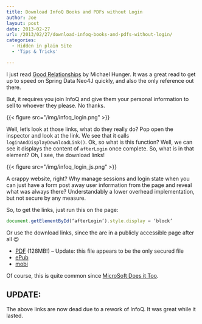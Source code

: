 ```yaml
---
title: Download InfoQ Books and PDFs without Login
author: Joe
layout: post
date: 2013-02-27
url: /2013/02/27/download-infoq-books-and-pdfs-without-login/
categories:
  - Hidden in plain Site
  - 'Tips & Tricks'

---
```

I just read [Good Relationships][1] by Michael Hunger. It was a great read to get up to speed on Spring Data Neo4J quickly, and also the only reference out there.

But, it requires you join InfoQ and give them your personal information to sell to whoever they please. No thanks.

{{< figure src="/img/infoq_login.png" >}}

Well, let&#8217;s look at those links, what do they really do? Pop open the inspector and look at the link. We see that it calls `loginAndDisplayDownloadLink()`. Ok, so what is this function? Well, we can see it displays the content of `afterLogin` once complete. So, what is in that element? Oh, I see, the download links!

{{< figure src="/img/infoq_login_js.png" >}}

A crappy website, right? Why manage sessions and login state when you can just have a form post away user information from the page and reveal what was always there? Understandably a lower overhead implementation, but not secure by any measure.

So, to get the links, just run this on the page:

```javascript
document.getElementById(‘afterLogin’).style.display = ‘block’
```

Or use the download links, since the are in a publicly accessible page after all 😉

  * <span style="line-height: 13px;"><a href="http://www.infoq.com/resource/minibooks/good-relationships-spring-data/en/pdf/GoodRelationships-Neo4J-MichaelHunger.pdf">PDF</a> (128MB!) &#8211; Update: this file appears to be the only secured file</span>
  * [ePub][2]
  * [mobi][3]

Of course, this is quite common since [MicroSoft Does it Too](http://www.lustforge.com/2011/07/02/windows-downloads-without-windows-genuine-advantage/).

## UPDATE:
The above links are now dead due to a rework of InfoQ. It was great while it lasted.

 [1]: http://www.infoq.com/minibooks/good-relationships-spring-data
 [2]: http://www.infoq.com/resource/minibooks/good-relationships-spring-data/en/epub/Good-Relationships-Neo4j.epub
 [3]: http://www.infoq.com/resource/minibooks/good-relationships-spring-data/en/mobi/9781105065569.mobi
 
 
